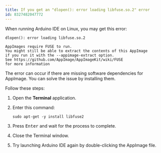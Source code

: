 ```yaml
---
title: If you get an "dlopen(): error loading libfuse.so.2" error
id: 8327482047772
---
```


When running Arduino IDE on Linux, you may get this error:

```
dlopen(): error loading libfuse.so.2

AppImages require FUSE to run.
You might still be able to extract the contents of this AppImage
if you run it with the --appimage-extract option.
See https://github.com/AppImage/AppImageKit/wiki/FUSE
for more information
```

The error can occur if there are missing software dependencies for AppImage. You can solve the issue by installing them.

Follow these steps:

1. Open the **Terminal** application.
2. Enter this command:

   `sudo apt-get -y install libfuse2`
3. Press <kbd>Enter</kbd> and wait for the process to complete.
4. Close the Terminal window.
5. Try launching Arduino IDE again by double-clicking the AppImage file.
